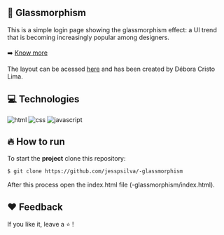 ## :balloon: Glassmorphism

This is a simple login page showing the glassmorphism effect: a UI trend that is becoming increasingly popular among designers.<br><br>
:arrow_right: <a href="https://uxdesign.cc/glassmorphism-in-user-interfaces-1f39bb1308c9" target="_blank">Know more</a>

The layout can be acessed <a href="https://www.figma.com/file/zh66537oXLPTogjIVpYcVU/Glassmorphism?node-id=5%3A124" target="_blank">here</a> and has been created by Débora Cristo Lima.

## :computer: Technologies

![html](https://img.shields.io/badge/-HTML-orange?logo=HTML5&logoColor=white&style=for-the-badge)
![css](https://img.shields.io/badge/-CSS-blue?logo=CSS3&logoColor=white&style=for-the-badge)
![javascript](https://img.shields.io/badge/-JavaScript-yellow?logo=Javascript&logoColor=white&style=for-the-badge)

## :fire: How to run

To start the **project** clone this repository:
```bash 
$ git clone https://github.com/jesspsilva/-glassmorphism
```

After this process open the index.html file (-glassmorphism/index.html).

## :heart: Feedback

If you like it, leave a :star: !
<br>
